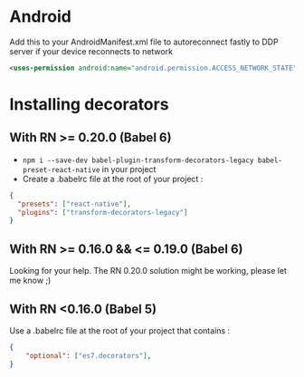 # Android

Add this to your AndroidManifest.xml file to autoreconnect fastly to DDP server if your device reconnects to network

```xml
<uses-permission android:name="android.permission.ACCESS_NETWORK_STATE" />
```



# Installing decorators

## With RN >= 0.20.0 (Babel 6)

- `npm i --save-dev babel-plugin-transform-decorators-legacy babel-preset-react-native` in your project
- Create a .babelrc file at the root of your project :

```json
{
  "presets": ["react-native"],
  "plugins": ["transform-decorators-legacy"]
}
```


## With RN >= 0.16.0 && <= 0.19.0 (Babel 6)

Looking for your help. The RN 0.20.0 solution might be working, please let me know ;)

## With RN <0.16.0 (Babel 5)

Use a .babelrc file at the root of your project that contains :

```json
{
    "optional": ["es7.decorators"],
}
```
